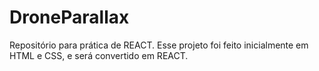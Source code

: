 # DroneParallax
Repositório para prática de REACT. Esse projeto foi feito inicialmente em HTML e CSS, e será convertido em REACT.
